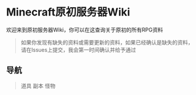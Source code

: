 # Minecraft原初服务器Wiki
欢迎来到原初服务器Wiki，你可以在这查询关于原初的所有RPG资料

>如果你发现有缺失的资料或需要更新的资料，如果已经确认是缺失的资料，请在Issues上提交，我会第一时间确认并给予通过

## 导航
>道具
>副本
>怪物
